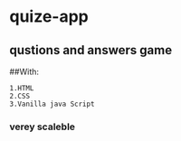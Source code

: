 # quize-app
## qustions and answers game

##With:
```
1.HTML
2.CSS
3.Vanilla java Script
```

### verey scaleble
